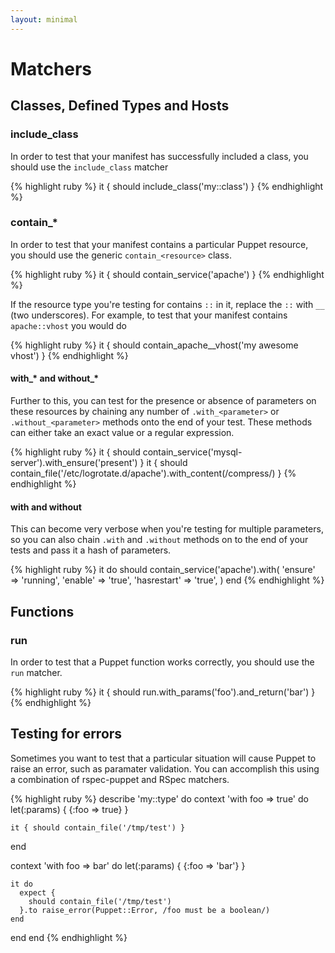```yaml
---
layout: minimal
---
```


# Matchers
## Classes, Defined Types and Hosts
### include_class
In order to test that your manifest has successfully included a class, you
should use the `include_class` matcher

{% highlight ruby %}
it { should include_class('my::class') }
{% endhighlight %}

### contain_\*
In order to test that your manifest contains a particular Puppet resource, you
should use the generic `contain_<resource>` class.

{% highlight ruby %}
it { should contain_service('apache') }
{% endhighlight %}

If the resource type you're testing for contains `::` in it, replace the `::`
with `__` (two underscores).  For example, to test that your manifest contains
`apache::vhost` you would do

{% highlight ruby %}
it { should contain_apache__vhost('my awesome vhost') }
{% endhighlight %}

#### with_\* and without_\*
Further to this, you can test for the presence or absence of parameters on
these resources by chaining any number of `.with_<parameter>` or 
`.without_<parameter>` methods onto the end of your test.  These methods can
either take an exact value or a regular expression.

{% highlight ruby %}
it { should contain_service('mysql-server').with_ensure('present') }
it { should contain_file('/etc/logrotate.d/apache').with_content(/compress/) }
{% endhighlight %}

#### with and without
This can become very verbose when you're testing for multiple parameters, so
you can also chain `.with` and `.without` methods on to the end of your tests
and pass it a hash of parameters.

{% highlight ruby %}
it do
  should contain_service('apache').with(
    'ensure'     => 'running',
    'enable'     => 'true',
    'hasrestart' => 'true',
  )
end
{% endhighlight %}

## Functions
### run
In order to test that a Puppet function works correctly, you should use the
`run` matcher.

{% highlight ruby %}
it { should run.with_params('foo').and_return('bar') }
{% endhighlight %}

## Testing for errors
Sometimes you want to test that a particular situation will cause Puppet to
raise an error, such as paramater validation.  You can accomplish this using
a combination of rspec-puppet and RSpec matchers.

{% highlight ruby %}
describe 'my::type' do
  context 'with foo => true' do
    let(:params) { {:foo => true} }

    it { should contain_file('/tmp/test') }
  end

  context 'with foo => bar' do
    let(:params) { {:foo => 'bar'} }

    it do
      expect {
        should contain_file('/tmp/test')
      }.to raise_error(Puppet::Error, /foo must be a boolean/)
    end
  end
end
{% endhighlight %}

